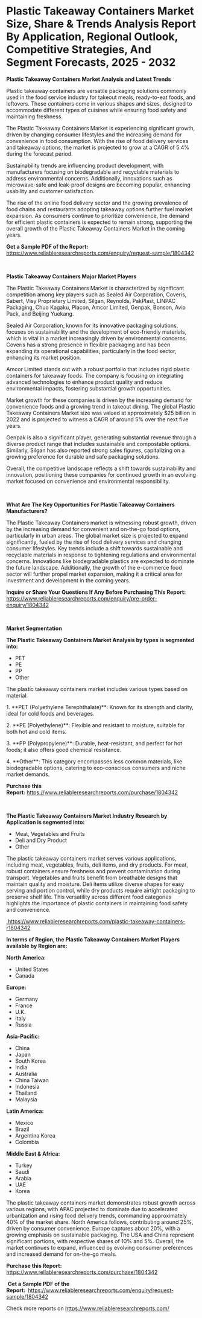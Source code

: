 <p><h1>Plastic Takeaway Containers Market Size, Share & Trends Analysis Report By Application, Regional Outlook, Competitive Strategies, And Segment Forecasts, 2025 - 2032</h1></p><p><strong>Plastic Takeaway Containers Market Analysis and Latest Trends</strong></p>
<p><p>Plastic takeaway containers are versatile packaging solutions commonly used in the food service industry for takeout meals, ready-to-eat foods, and leftovers. These containers come in various shapes and sizes, designed to accommodate different types of cuisines while ensuring food safety and maintaining freshness.</p><p>The Plastic Takeaway Containers Market is experiencing significant growth, driven by changing consumer lifestyles and the increasing demand for convenience in food consumption. With the rise of food delivery services and takeaway options, the market is projected to grow at a CAGR of 5.4% during the forecast period. </p><p>Sustainability trends are influencing product development, with manufacturers focusing on biodegradable and recyclable materials to address environmental concerns. Additionally, innovations such as microwave-safe and leak-proof designs are becoming popular, enhancing usability and customer satisfaction. </p><p>The rise of the online food delivery sector and the growing prevalence of food chains and restaurants adopting takeaway options further fuel market expansion. As consumers continue to prioritize convenience, the demand for efficient plastic containers is expected to remain strong, supporting the overall growth of the Plastic Takeaway Containers Market in the coming years.</p></p>
<p><strong>Get a Sample PDF of the Report:&nbsp;</strong> <a href="https://www.reliableresearchreports.com/enquiry/request-sample/1804342?utm_campaign=2315&utm_medium=2&utm_source=Github&utm_content=ia&utm_term=07022025&utm_id=plastic-takeaway-containers">https://www.reliableresearchreports.com/enquiry/request-sample/1804342</a></p>
<p>&nbsp;</p>
<p><strong>Plastic Takeaway Containers Major Market Players</strong></p>
<p><p>The Plastic Takeaway Containers Market is characterized by significant competition among key players such as Sealed Air Corporation, Coveris, Sabert, Visy Proprietary Limited, Silgan, Reynolds, PakPlast, LINPAC Packaging, Chuo Kagaku, Placon, Amcor Limited, Genpak, Bonson, Avio Pack, and Beijing Yuekang. </p><p>Sealed Air Corporation, known for its innovative packaging solutions, focuses on sustainability and the development of eco-friendly materials, which is vital in a market increasingly driven by environmental concerns. Coveris has a strong presence in flexible packaging and has been expanding its operational capabilities, particularly in the food sector, enhancing its market position.</p><p>Amcor Limited stands out with a robust portfolio that includes rigid plastic containers for takeaway foods. The company is focusing on integrating advanced technologies to enhance product quality and reduce environmental impacts, fostering substantial growth opportunities. </p><p>Market growth for these companies is driven by the increasing demand for convenience foods and a growing trend in takeout dining. The global Plastic Takeaway Containers Market size was valued at approximately $25 billion in 2022 and is projected to witness a CAGR of around 5% over the next five years.</p><p>Genpak is also a significant player, generating substantial revenue through a diverse product range that includes sustainable and compostable options. Similarly, Silgan has also reported strong sales figures, capitalizing on a growing preference for durable and safe packaging solutions.</p><p>Overall, the competitive landscape reflects a shift towards sustainability and innovation, positioning these companies for continued growth in an evolving market focused on convenience and environmental responsibility.</p></p>
<p>&nbsp;</p>
<p><strong>What Are The Key Opportunities For Plastic Takeaway Containers Manufacturers?</strong></p>
<p><p>The Plastic Takeaway Containers market is witnessing robust growth, driven by the increasing demand for convenient and on-the-go food options, particularly in urban areas. The global market size is projected to expand significantly, fueled by the rise of food delivery services and changing consumer lifestyles. Key trends include a shift towards sustainable and recyclable materials in response to tightening regulations and environmental concerns. Innovations like biodegradable plastics are expected to dominate the future landscape. Additionally, the growth of the e-commerce food sector will further propel market expansion, making it a critical area for investment and development in the coming years.</p></p>
<p><strong>Inquire or Share Your Questions If Any Before Purchasing This Report:</strong> <a href="https://www.reliableresearchreports.com/enquiry/pre-order-enquiry/1804342?utm_campaign=2315&utm_medium=2&utm_source=Github&utm_content=ia&utm_term=07022025&utm_id=plastic-takeaway-containers">https://www.reliableresearchreports.com/enquiry/pre-order-enquiry/1804342</a></p>
<p>&nbsp;</p>
<p><strong>Market Segmentation</strong></p>
<p><strong>The Plastic Takeaway Containers Market Analysis by types is segmented into:</strong></p>
<p><ul><li>PET</li><li>PE</li><li>PP</li><li>Other</li></ul></p>
<p><p>The plastic takeaway containers market includes various types based on material: </p><p>1. **PET (Polyethylene Terephthalate)**: Known for its strength and clarity, ideal for cold foods and beverages.</p><p>2. **PE (Polyethylene)**: Flexible and resistant to moisture, suitable for both hot and cold items.</p><p>3. **PP (Polypropylene)**: Durable, heat-resistant, and perfect for hot foods; it also offers good chemical resistance.</p><p>4. **Other**: This category encompasses less common materials, like biodegradable options, catering to eco-conscious consumers and niche market demands.</p></p>
<p><strong>Purchase this Report:&nbsp;</strong><a href="https://www.reliableresearchreports.com/purchase/1804342?utm_campaign=2315&utm_medium=2&utm_source=Github&utm_content=ia&utm_term=07022025&utm_id=plastic-takeaway-containers">https://www.reliableresearchreports.com/purchase/1804342</a></p>
<p>&nbsp;</p>
<p><strong>The Plastic Takeaway Containers Market Industry Research by Application is segmented into:</strong></p>
<p><ul><li>Meat, Vegetables and Fruits</li><li>Deli and Dry Product</li><li>Other</li></ul></p>
<p><p>The plastic takeaway containers market serves various applications, including meat, vegetables, fruits, deli items, and dry products. For meat, robust containers ensure freshness and prevent contamination during transport. Vegetables and fruits benefit from breathable designs that maintain quality and moisture. Deli items utilize diverse shapes for easy serving and portion control, while dry products require airtight packaging to preserve shelf life. This versatility across different food categories highlights the importance of plastic containers in maintaining food safety and convenience.</p></p>
<p><a href="https://www.reliableresearchreports.com/plastic-takeaway-containers-r1804342?utm_campaign=2315&utm_medium=2&utm_source=Github&utm_content=ia&utm_term=07022025&utm_id=plastic-takeaway-containers">&nbsp;https://www.reliableresearchreports.com/plastic-takeaway-containers-r1804342</a></p>
<p><strong>In terms of Region, the Plastic Takeaway Containers Market Players available by Region are:</strong></p>
<p>
    <p> <strong> North America: </strong>
        <ul>
            <li>United States</li>
            <li>Canada</li>
        </ul>
        </p> 
    <p> <strong> Europe: </strong>
        <ul>
            <li>Germany</li>
            <li>France</li>
            <li>U.K.</li>
            <li>Italy</li>
            <li>Russia</li>
        </ul>
        </p> 
    <p> <strong> Asia-Pacific: </strong>
        <ul>
            <li>China</li>
            <li>Japan</li>
            <li>South Korea</li>
            <li>India</li>
            <li>Australia</li>
            <li>China Taiwan</li>
            <li>Indonesia</li>
            <li>Thailand</li>
            <li>Malaysia</li>
        </ul>
        </p> 
    <p> <strong> Latin America: </strong>
        <ul>
            <li>Mexico</li>
            <li>Brazil</li>
            <li>Argentina Korea</li>
            <li>Colombia</li>
        </ul>
        </p> 
    <p> <strong> Middle East & Africa: </strong>
        <ul>
            <li>Turkey</li>
            <li>Saudi</li>
            <li>Arabia</li>
            <li>UAE</li>
            <li>Korea</li>
        </ul>
    </p>
    </p>
<p><p>The plastic takeaway containers market demonstrates robust growth across various regions, with APAC projected to dominate due to accelerated urbanization and rising food delivery trends, commanding approximately 40% of the market share. North America follows, contributing around 25%, driven by consumer convenience. Europe captures about 20%, with a growing emphasis on sustainable packaging. The USA and China represent significant portions, with respective shares of 10% and 5%. Overall, the market continues to expand, influenced by evolving consumer preferences and increased demand for on-the-go meals.</p></p>
<p><strong>Purchase this Report: </strong><a href="https://www.reliableresearchreports.com/purchase/1804342?utm_campaign=2315&utm_medium=2&utm_source=Github&utm_content=ia&utm_term=07022025&utm_id=plastic-takeaway-containers">https://www.reliableresearchreports.com/purchase/1804342</a></p>
<p>&nbsp;<strong>Get a Sample PDF of the Report:&nbsp;&nbsp;</strong><a href="https://www.reliableresearchreports.com/enquiry/request-sample/1804342?utm_campaign=2315&utm_medium=2&utm_source=Github&utm_content=ia&utm_term=07022025&utm_id=plastic-takeaway-containers">https://www.reliableresearchreports.com/enquiry/request-sample/1804342</a></p>
<p><strong></strong></p>
<p>Check more reports on <a href="https://www.reliableresearchreports.com/?utm_campaign=2315&utm_medium=2&utm_source=Github&utm_content=ia&utm_term=07022025&utm_id=plastic-takeaway-containers">https://www.reliableresearchreports.com/</a></p>